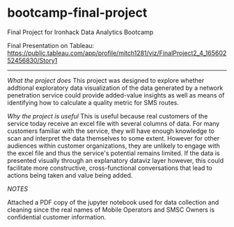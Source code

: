 # bootcamp-final-project
Final Project for Ironhack Data Analytics Bootcamp

Final Presentation on Tableau:
https://public.tableau.com/app/profile/mitch1281/viz/FinalProject2_4_16560252456830/Story1 

---
*What the project does*
This project was designed to explore whether addtional exploratory data visualization of the data generated by a network penetration service could provide added-value insights as well as means of identifying how to calculate a quality metric for SMS routes. 

*Why the project is useful*
This is useful because real customers of the service today receive an excel file with several columns of data. For many customers familiar with the service, they will have enough knowledge to scan and interpret the data themselves to some extent. However for other audiences within customer organizations, they are unlikely to engage with the excel file and thus the service's potential remains limited. If the data is presented visually through an explanatory dataviz layer however, this could facilitate more constructive, cross-functional conversations that lead to actions being taken and value being added.

*NOTES*

Attached a PDF copy of the jupyter notebook used for data collection and cleaning since the real names of Mobile Operators and SMSC Owners is confidential customer information. 
